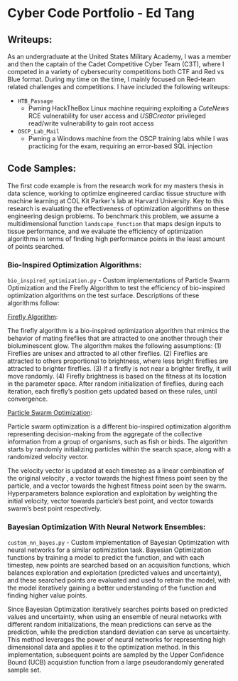 # Cyber Code Portfolio - Ed Tang

## Writeups:

As an undergraduate at the United States Military Academy, I was a member and then the captain of the Cadet Competitive Cyber Team (C3T), where I competed in a variety of cybersecurity competitions both CTF and Red vs Blue format. During my time on the time, I mainly focused on Red-team related challenges and competitions. I have included the following writeups:

- `HTB_Passage`
    - Pwning HackTheBox Linux machine requiring exploiting a *CuteNews* RCE vulnerability for user access and *USBCreator* privileged read/write vulnerability to gain root access
- `OSCP_Lab_Mail`
    - Pwning a Windows machine from the OSCP training labs while I was practicing for the exam, requiring an error-based SQL injection

## Code Samples:

The first code example is from the research work for my masters thesis in data science, working to optimize engineered cardiac tissue structure with machine learning at COL Kit Parker's lab at Harvard University. Key to this research is evaluating the effectiveness of optimization algorithms on these engineering design problems. To benchmark this problem, we assume a multidimensional function `landscape_function` that maps design inputs to tissue performance, and we evaluate the efficiency of optimization algorithms in terms of finding high performance points in the least amount of points searched.

### Bio-Inspired Optimization Algorithms:

`bio_inspired_optimization.py` - Custom implementations of Particle Swarm Optimization and the Firefly Algorithm to test the efficiency of bio-inspired optimization algorithms on the test surface. Descriptions of these algorithms follow:

[Firefly Algorithm](https://link.springer.com/chapter/10.1007/978-3-642-04944-6_14):

The firefly algorithm is a bio-inspired optimization algorithm that mimics the behavior of mating fireflies that are attracted to one another through their bioluminescent glow. The algorithm makes the following assumptions: (1) Fireflies are unisex and attracted to all other fireflies. (2) Fireflies are attracted to others proportional to brightness, where less bright fireflies are attracted to brighter fireflies. (3) If a firefly is not near a brighter firefly, it will move randomly. (4) Firefly brightness is based on the fitness at its location in the parameter space. After random initialization of fireflies, during each iteration, each firefly’s position gets updated based on these rules, until convergence. 

[Particle Swarm Optimization](https://ieeexplore.ieee.org/document/488968):

Particle swarm optimization is a different bio-inspired optimization algorithm representing decision-making from the aggregate of the collective information from a group of organisms, such as fish or birds. The algorithm starts by randomly initializing particles within the search space, along with a randomized velocity vector. 

The velocity vector is updated at each timestep as a linear combination of the original velocity , a vector towards the highest fitness point seen by the particle, and a vector towards the highest fitness point seen by the swarm. Hyperparameters balance exploration and exploitation by weighting the initial velocity, vector towards particle’s best point, and vector towards swarm’s best point respectively. 

### Bayesian Optimization With Neural Network Ensembles:

`custom_nn_bayes.py` - Custom implementation of Bayesian Optimization with neural networks for a similar optimization task. Bayesian Optimization functions by training a model to predict the function, and with each timestep, new points are searched based on an acquisition functions, which balances exploration and exploitation (predicted values and uncertainty), and these searched points are evaluated and used to retrain the model, with the model iteratively gaining a better understanding of the function and finding higher value points. 

Since Bayesian Optimization iteratively searches points based on predicted values and uncertainty, when using an ensemble of neural networks with different random initializations, the mean predictions can serve as the prediction, while the prediction standard deviation can serve as uncertainty. This method leverages the power of neural networks for representing high dimensional data and applies it to the optimization method. In this implementation, subsequent points are sampled by the Upper Confidence Bound (UCB) acquistion function from a large pseudorandomly generated sample set. 

